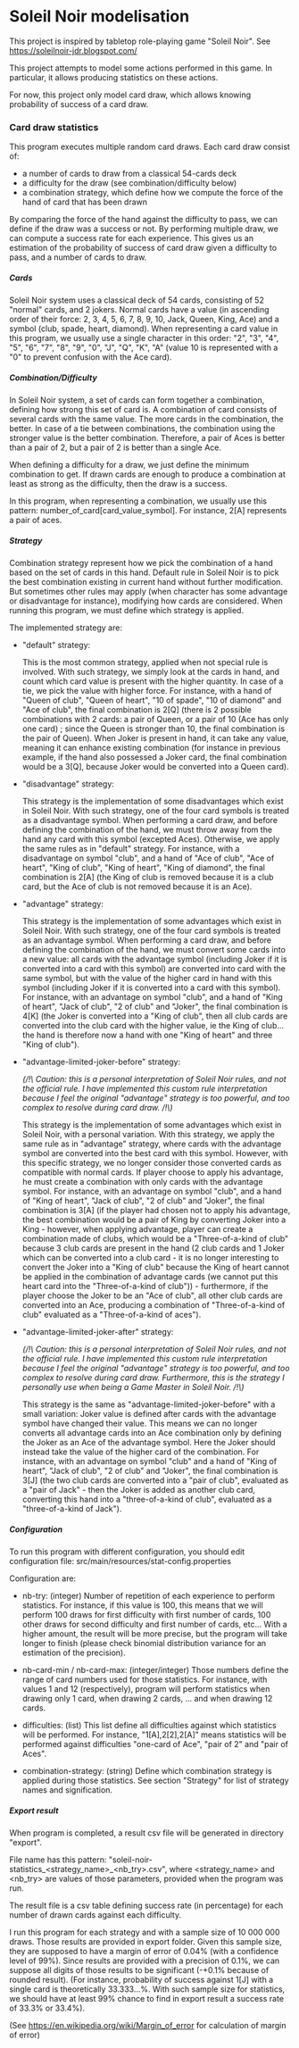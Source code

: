 # Soleil Noir modelisation

This project is inspired by tabletop role-playing game "Soleil Noir". See https://soleilnoir-jdr.blogspot.com/

This project attempts to model some actions performed in this game. In particular, it allows producing statistics on
these actions.

For now, this project only model card draw, which allows knowing probability of success of a card draw.

### Card draw statistics

This program executes multiple random card draws. Each card draw consist of:

- a number of cards to draw from a classical 54-cards deck
- a difficulty for the draw (see combination/difficulty below)
- a combination strategy, which define how we compute the force of the hand of card that has been drawn

By comparing the force of the hand against the difficulty to pass, we can define if the draw was a success or not. By
performing multiple draw, we can compute a success rate for each experience. This gives us an estimation of the
probability of success of card draw given a difficulty to pass, and a number of cards to draw.

##### Cards

Soleil Noir system uses a classical deck of 54 cards, consisting of 52 "normal" cards, and 2 jokers. Normal cards have a
value (in ascending order of their force: 2, 3, 4, 5, 6, 7, 8, 9, 10, Jack, Queen, King, Ace) and a symbol (club, spade,
heart, diamond). When representing a card value in this program, we usually use a single character in this order:
"2", "3", "4", "5", "6", "7", "8", "9", "0", "J", "Q", "K", "A" (value 10 is represented with a "0" to prevent confusion
with the Ace card).

##### Combination/Difficulty

In Soleil Noir system, a set of cards can form together a combination, defining how strong this set of card is. A
combination of card consists of several cards with the same value. The more cards in the combination, the better. In
case of a tie between combinations, the combination using the stronger value is the better combination. Therefore, a
pair of Aces is better than a pair of 2, but a pair of 2 is better than a single Ace.

When defining a difficulty for a draw, we just define the minimum combination to get. If drawn cards are enough to
produce a combination at least as strong as the difficulty, then the draw is a success.

In this program, when representing a combination, we usually use this pattern: number_of_card[card_value_symbol]. For
instance, 2[A] represents a pair of aces.

##### Strategy

Combination strategy represent how we pick the combination of a hand based on the set of cards in this hand. Default
rule in Soleil Noir is to pick the best combination existing in current hand without further modification. But sometimes
other rules may apply (when character has some advantage or disadvantage for instance), modifying how cards are
considered. When running this program, we must define which strategy is applied.

The implemented strategy are:

- "default" strategy:

  This is the most common strategy, applied when not special rule is involved. With such strategy, we simply look at the
  cards in hand, and count which card value is present with the higher quantity. In case of a tie, we pick the value
  with higher force. For instance, with a hand of "Queen of club", "Queen of heart", "10 of spade", "10 of diamond" and
  "Ace of club", the final combination is 2[Q] (there is 2 possible combinations with 2 cards: a pair of Queen, or a
  pair of 10 (Ace has only one card) ; since the Queen is stronger than 10, the final combination is the pair of Queen).
  When Joker is present in hand, it can take any value, meaning it can enhance existing combination (for instance in
  previous example, if the hand also possessed a Joker card, the final combination would be a 3[Q], because Joker would
  be converted into a Queen card).

- "disadvantage" strategy:

  This strategy is the implementation of some disadvantages which exist in Soleil Noir. With such strategy, one of the
  four card symbols is treated as a disadvantage symbol. When performing a card draw, and before defining the
  combination of the hand, we must throw away from the hand any card with this symbol (excepted Aces). Otherwise, we
  apply the same rules as in "default" strategy. For instance, with a disadvantage on symbol "club", and a hand of "Ace
  of club", "Ace of heart", "King of club", "King of heart", "King of diamond", the final combination is 2[A] (the King
  of club is removed because it is a club card, but the Ace of club is not removed because it is an Ace).

- "advantage" strategy:

  This strategy is the implementation of some advantages which exist in Soleil Noir. With such strategy, one of the four
  card symbols is treated as an advantage symbol. When performing a card draw, and before defining the combination of
  the hand, we must convert some cards into a new value: all cards with the advantage symbol (including Joker if it is
  converted into a card with this symbol) are converted into card with the same symbol, but with the value of the higher
  card in hand with this symbol (including Joker if it is converted into a card with this symbol). For instance, with an
  advantage on symbol "club", and a hand of "King of heart", "Jack of club", "2 of club" and "Joker", the final
  combination is 4[K] (the Joker is converted into a "King of club", then all club cards are converted into the club
  card with the higher value, ie the King of club... the hand is therefore now a hand with one "King of heart" and
  three "King of club").

- "advantage-limited-joker-before" strategy:

  *(/!\ Caution: this is a personal interpretation of Soleil Noir rules, and not the official rule. I have implemented
  this custom rule interpretation because I feel the original "advantage" strategy is too powerful, and too complex to
  resolve during card draw. /!\\)*

  This strategy is the implementation of some advantages which exist in Soleil Noir, with a personal variation. With
  this strategy, we apply the same rule as in "advantage" strategy, where cards with the advantage symbol are converted
  into the best card with this symbol. However, with this specific strategy, we no longer consider those converted cards
  as compatible with normal cards. If player choose to apply his advantage, he must create a combination with only cards
  with the advantage symbol. For instance, with an advantage on symbol "club", and a hand of "King of heart", "Jack of
  club", "2 of club" and "Joker", the final combination is 3[A] (if the player had chosen not to apply his advantage,
  the best combination would be a pair of King by converting Joker into a King - however, when applying advantage,
  player can create a combination made of clubs, which would be a "Three-of-a-kind of club" because 3 club cards are
  present in the hand (2 club cards and 1 Joker which can be converted into a club card - it is no longer interesting to
  convert the Joker into a "King of club" because the King of heart cannot be applied in the combination of advantage
  cards (we cannot put this heart card into the "Three-of-a-kind of club")) - furthermore, if the player choose the
  Joker to be an "Ace of club", all other club cards are converted into an Ace, producing a combination of
  "Three-of-a-kind of club" evaluated as a "Three-of-a-kind of aces").

- "advantage-limited-joker-after" strategy:

  *(/!\ Caution: this is a personal interpretation of Soleil Noir rules, and not the official rule. I have implemented
  this custom rule interpretation because I feel the original "advantage" strategy is too powerful, and too complex to
  resolve during card draw. Furthermore, this is the strategy I personally use when being a Game Master in Soleil Noir.
  /!\\)*

  This strategy is the same as "advantage-limited-joker-before" with a small variation: Joker value is defined after
  cards with the advantage symbol have changed their value. This means we can no longer converts all advantage cards
  into an Ace combination only by defining the Joker as an Ace of the advantage symbol. Here the Joker should instead
  take the value of the higher card of the combination. For instance, with an advantage on symbol "club" and a hand of
  "King of heart", "Jack of club", "2 of club" and "Joker", the final combination is 3[J] (the two club cards are
  converted into a "pair of club", evaluated as a "pair of Jack" - then the Joker is added as another club card,
  converting this hand into a "three-of-a-kind of club", evaluated as a "three-of-a-kind of Jack").

##### Configuration

To run this program with different configuration, you should edit configuration file:
src/main/resources/stat-config.properties

Configuration are:

- nb-try: (integer) Number of repetition of each experience to perform statistics. For instance, if this value is 100,
  this means that we will perform 100 draws for first difficulty with first number of cards, 100 other draws for second
  difficulty and first number of cards, etc... With a higher amount, the result will be more precise, but the program
  will take longer to finish (please check binomial distribution variance for an estimation of the precision).

- nb-card-min / nb-card-max: (integer/integer) Those numbers define the range of card numbers used for those statistics.
  For instance, with values 1 and 12 (respectively), program will perform statistics when drawing only 1 card, when
  drawing 2 cards, ... and when drawing 12 cards.

- difficulties: (list<string>) This list define all difficulties against which statistics will be performed. For
  instance, "1[A],2[2],2[A]" means statistics will be performed against difficulties "one-card of Ace", "pair of 2"
  and "pair of Aces".

- combination-strategy: (string) Define which combination strategy is applied during those statistics. See section
  "Strategy" for list of strategy names and signification.

##### Export result

When program is completed, a result csv file will be generated in directory "export".

File name has this pattern: "soleil-noir-statistics_<strategy_name>_<nb_try>.csv", where <strategy_name> and <nb_try>
are values of those parameters, provided when the program was run.

The result file is a csv table defining success rate (in percentage) for each number of drawn cards against each
difficulty.

I run this program for each strategy and with a sample size of 10 000 000 draws. Those results are provided in export
folder. Given this sample size, they are supposed to have a margin of error of 0.04% (with a confidence level of 99%).
Since results are provided with a precision of 0.1%, we can suppose all digits of those results to be significant
(-+0.1% because of rounded result). (For instance, probability of success against 1[J] with a single card is
theoretically 33.333...%. With such sample size for statistics, we should have at least 99% chance to find in export
result a success rate of 33.3% or 33.4%).

(See https://en.wikipedia.org/wiki/Margin_of_error for calculation of margin of error)